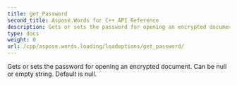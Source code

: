 ```yaml
---
title: get_Password
second_title: Aspose.Words for C++ API Reference
description: Gets or sets the password for opening an encrypted document. Can be null or empty string. Default is null. 
type: docs
weight: 0
url: /cpp/aspose.words.loading/loadoptions/get_password/
---
```


Gets or sets the password for opening an encrypted document. Can be null or empty string. Default is null. 

